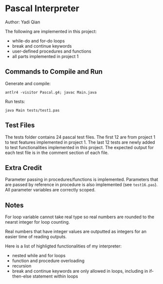 # Pascal Interpreter

Author: Yadi Qian

The following are implemented in this project:

* while-do and for-do loops
* break and continue keywords
* user-defined procedures and functions
* all parts implemented in project 1

## Commands to Compile and Run 

Generate and compile:
```
antlr4 -visitor Pascal.g4; javac Main.java 
```

Run tests:
```
java Main tests/test1.pas 
```
## Test Files
The tests folder contains 24 pascal test files. The first 12 are from project 1 to test features implemented in project 1. The last 12 tests are newly added to test functionalities implemented in this project. The expected output for each test file is in the comment section of each file.

## Extra Credit
Parameter passing in procedures/functions is implemented. Parameters that are passed by reference in procedure is also implemented (see ```test16.pas```). All parameter variables are correctly scoped. 

## Notes
For loop variable cannot take real type so real numbers are rounded to the nearst integer for loop counting.

Real numbers that have integer values are outputted as integers for an easier time of reading outputs. 

Here is a list of highligted functionalities of my interpreter:

* nested while and for loops
* function and procedure overloading
* recursion
* break and continue keywords are only allowed in loops, including in if-then-else statement within loops